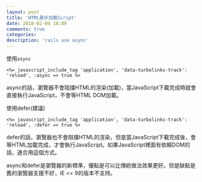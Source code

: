 ```yaml
---
layout: post
title: 'HTML異步加載Script'
date: 2018-02-04 18:09
comments: true
categories:
description: 'rails use async'
---
```

使用`async`
```erb
<%= javascript_include_tag 'application', 'data-turbolinks-track': 'reload', :async => true %>
```
async的話，瀏覽器不會阻擋HTML的渲染(加載)，當JavaScript下載完成時就會直接執行JavaScript，不會等HTML DOM加載。

使用defer(建議)
```erb
<%= javascript_include_tag 'application', 'data-turbolinks-track': 'reload', :defer => true %>
```
defer的話，瀏覽器也不會阻擋HTML的渲染，但是當JavaScript下載完成後，會等HTML加載完成，才會執行JavaScript。如果JavaScript裡面有依賴DOM的話，適合用這個方式。

async和defer是瀏覽器的新標準，優點是可以比傳統做法效果更好。但是缺點是舊的瀏覽器支援不好，IE <= 9的版本不支持。